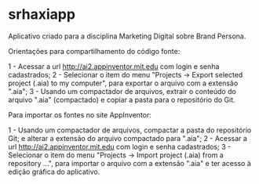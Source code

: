# srhaxiapp
Aplicativo criado para a disciplina Marketing Digital sobre Brand Persona.

Orientações para compartilhamento do código fonte:

1 - Acessar a url http://ai2.appinventor.mit.edu com login e senha cadastrados;
2 - Selecionar o item do menu "Projects -> Export selected project (.aia) to my computer", para exportar o arquivo com a extensão ".aia";
3 - Usando um compactador de arquivos, extrair o conteúdo do arquivo ".aia" (compactado) e copiar a pasta para o repositório do Git.


Para importar os fontes no site AppInventor:

1 - Usando um compactador de arquivos, compactar a pasta do repositório Git;
 e alterar a extensão do arquivo compactado para ".aia";
2 - Acessar a url http://ai2.appinventor.mit.edu com login e senha cadastrados;
3 - Selecionar o item do menu "Projects -> Import project (.aia) from a repository ...", para importar o arquivo com a extensão ".aia" e ter acesso à edição gráfica do aplicativo.

